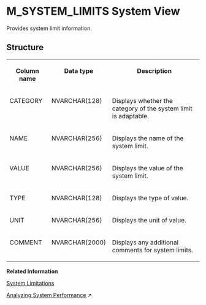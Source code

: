 <!-- loio20c6023775191014be17d92c9bd287eb -->

# M\_SYSTEM\_LIMITS System View

Provides system limit information.



<a name="loio20c6023775191014be17d92c9bd287eb___m__s_y_s_t_e_m__l_i_m_i_t_s_1struct_M_SYSTEM_LIMITS"/>

## Structure


<table>
<tr>
<th valign="top">

Column name

</th>
<th valign="top">

Data type

</th>
<th valign="top">

Description

</th>
</tr>
<tr>
<td valign="top">

CATEGORY

</td>
<td valign="top">

NVARCHAR\(128\)

</td>
<td valign="top">

Displays whether the category of the system limit is adaptable.

</td>
</tr>
<tr>
<td valign="top">

NAME

</td>
<td valign="top">

NVARCHAR\(256\)

</td>
<td valign="top">

Displays the name of the system limit.

</td>
</tr>
<tr>
<td valign="top">

VALUE

</td>
<td valign="top">

NVARCHAR\(256\)

</td>
<td valign="top">

Displays the value of the system limit.

</td>
</tr>
<tr>
<td valign="top">

TYPE

</td>
<td valign="top">

NVARCHAR\(128\)

</td>
<td valign="top">

Displays the type of value.

</td>
</tr>
<tr>
<td valign="top">

UNIT

</td>
<td valign="top">

NVARCHAR\(256\)

</td>
<td valign="top">

Displays the unit of value.

</td>
</tr>
<tr>
<td valign="top">

COMMENT

</td>
<td valign="top">

NVARCHAR\(2000\)

</td>
<td valign="top">

Displays any additional comments for system limits.

</td>
</tr>
</table>

**Related Information**  


[System Limitations](../../010-SQL-Reference/system-limitations-20a7605.md "Limitations to take into consideration when administering an SAP HANA Cloud database.")

[Analyzing System Performance](https://help.sap.com/viewer/f9c5015e72e04fffa14d7d4f7267d897/2024_1_QRC/en-US/2f1b50583b214f8c8d64d5a8f65bd74b.html "You can use monitoring views to analyze how effectively your system is handling the current workload.") :arrow_upper_right:

